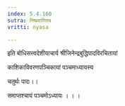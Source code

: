 ```yaml
---
index: 5.4.160
sutra: निष्प्रवाणिश्च
vritti: nyasa

---
```

इति बोधिसत्त्वदेशीयाचार्य श्रीजिनेन्द्रबुद्धिपादविरचितायां

काशिकाविवरणपञ्चिकायां पञ्चमाध्यायस्य

चतुर्थः पादः।।

समाप्तश्चायं पञ्चमोऽध्यायः
। । ।